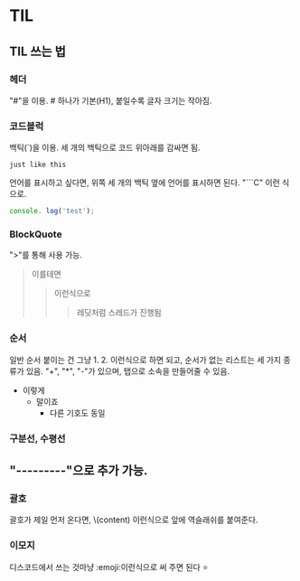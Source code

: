 # TIL

## TIL 쓰는 법

### 헤더
"#"을 이용. # 하나가 기본(H1), 붙일수록 글자 크기는 작아짐.

### 코드블럭
백틱(`)을 이용. 세 개의 백틱으로 코드 위아래를 감싸면 됨.
```
just like this
```
언어를 표시하고 싶다면, 위쪽 세 개의 백틱 옆에 언어를 표시하면 된다. "```C" 이런 식으로.
```JavaScript
console. log('test');
```

### BlockQuote
">"를 통해 사용 가능.
> 이를테면
> > 이런식으로
> > > 레딧처럼 스레드가 진행됨

### 순서
일반 순서 붙이는 건 그냥 1. 2. 이런식으로 하면 되고, 순서가 없는 리스트는 세 가지 종류가 있음.
"+", "*", "-"가 있으며, 탭으로 소속을 만들어줄 수 있음.
+ 이렇게
  + 말이죠
    + 다른 기호도 동일

### 구분선, 수평선
"---------"으로 추가 가능.
--------------------

### 괄호
괄호가 제일 먼저 온다면, \\(content) 이런식으로 앞에 역슬래쉬를 붙여준다.

### 이모지
디스코드에서 쓰는 것마냥 :emoji:이런식으로 써 주면 된다 ⭐
